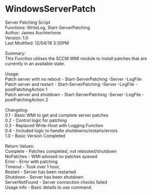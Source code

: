 # WindowsServerPatch

Server Patching Script
</br>
Functions: WriteLog, Start-ServerPatching</br>
Author: James Auchterlonie</br>
Version: 1.0</br>
Last Modified: 12/04/18 3:30PM</br>
</br>
Summary: </br>
    This Function utilises the SCCM WMI module to install patches that are currently in an available state. </br>
</br>
Usage: </br>
    Patch server with no reboot - Start-ServerPatching -Server <Server Name> -LogFile <LogFile></br>
    Patch server and restart - Start-ServerPatching -Server <Server Name> -LogFile <LogFile> -postPatchingAction 1</br>
    Patch server and shutdown - Start-ServerPatching -Server <Server Name> -LogFile <LogFile> -postPatchingAction 2</br>
</br>
Changelog:</br>
    0.1 - Basic WMI to get and complete server patches</br>
    0.2 - Control logic for patching</br>
    0.3 - Replaced Write-Host with Logging Function</br>
    0.4 - Included logic to handle shutdowns/restarts/errors</br>
    1.0 - Basic Version Completed</br>
</br>
Return Values: </br>
    Complete - Patches completed, not rebooted/shutdown</br>
    NoPatches - WMI advised no patches queued</br>
    Error - Error with patching</br>
    Timeout - Took over 1 hour, </br>
    Restart - Server has been restarted</br>
    Shutdown - Server has been shutdown</br>
    ServerNotFound - Server connection checks failed</br>
    Usage info - Basic details to use command.</br>
